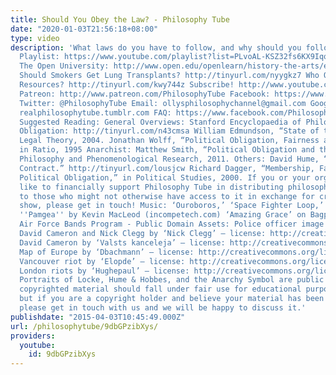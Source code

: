 ```yaml
---
title: Should You Obey the Law? - Philosophy Tube
date: "2020-01-03T21:56:18+08:00"
type: video
description: 'What laws do you have to follow, and why should you follow them? Politics
  Playlist: https://www.youtube.com/playlist?list=PLvoAL-KSZ32fs6KX9IqqZY_0D4YXggcBN
  The Open University: http://www.open.edu/openlearn/history-the-arts/exploring-philosophy-the-open-university
  Should Smokers Get Lung Transplants? http://tinyurl.com/nyygkz7 Who Owns Natural
  Resources? http://tinyurl.com/kwy744z Subscribe! http://www.youtube.com/subscription_center?add_user=thephilosophytube
  Patreon: http://www.patreon.com/PhilosophyTube Facebook: https://www.facebook.com/PhilosophyTube?ref=hl
  Twitter: @PhilosophyTube Email: ollysphilosophychannel@gmail.com Google+: google.com/+thephilosophytube
  realphilosophytube.tumblr.com FAQ: https://www.facebook.com/PhilosophyTube/posts/460163027465168
  Suggested Reading: General Overviews: Stanford Encyclopaedia of Philosophy on Political
  Obligation: http://tinyurl.com/n43cmsa William Edmundson, “State of the Art,” in
  Legal Theory, 2004. Jonathan Wolff, “Political Obligation, Fairness and Independence,”
  in Ratio, 1995 Anarchist: Matthew Smith, “Political Obligation and the Self,” in
  Philosophy and Phenomenological Research, 2011. Others: David Hume, “Of the Original
  Contract.” http://tinyurl.com/lousjcw Richard Dagger, “Membership, Fair Play and
  Political Obligation,” in Political Studies, 2000. If you or your organisation would
  like to financially support Philosophy Tube in distributing philosophical knowledge
  to those who might not otherwise have access to it in exchange for credits on the
  show, please get in touch! Music: ‘Ouroboros,’ ‘Space Fighter Loop,’ Hackbeat’ and
  ''Pamgea'' by Kevin MacLeod (incompetech.com) ‘Amazing Grace’ on Bagpipes, by the
  Air Force Bands Program - Public Domain Assets: Police officer image from pixabay
  David Cameron and Nick Clegg by ‘Nick Clegg’ – license: http://creativecommons.org/licenses/by/3.0/legalcode
  David Cameron by ‘Valsts kanceleja’ – license: http://creativecommons.org/licenses/by-sa/2.0/legalcode
  Map of Europe by ‘Dbachmann’ – license: http://creativecommons.org/licenses/by-sa/3.0/legalcode
  Vancouver riot by ‘Elopde’ – license: http://creativecommons.org/licenses/by-sa/3.0/legalcode
  London riots by ‘Hughepaul’ – license: http://creativecommons.org/licenses/by/2.0/legalcode
  Portraits of Locke, Hume & Hobbes, and the Anarchy Symbol are public domain Any
  copyrighted material should fall under fair use for educational purposes or commentary,
  but if you are a copyright holder and believe your material has been used unfairly
  please get in touch with us and we will be happy to discuss it.'
publishdate: "2015-04-03T10:45:49.000Z"
url: /philosophytube/9dbGPzibXys/
providers:
  youtube:
    id: 9dbGPzibXys
---
```

